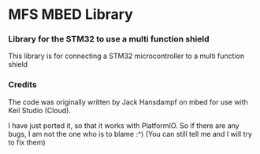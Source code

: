 # MFS MBED Library

### Library for the STM32 to use a multi function shield

This library is for connecting a STM32 microcontroller to a multi function shield


### Credits

The code was originally written by Jack Hansdampf on mbed for use with Keil Studio (Cloud).

I have just ported it, so that it works with PlatformIO. 
So if there are any bugs, I am not the one who is to blame :^) (You can still tell me and I will try to fix them)

